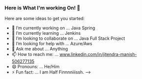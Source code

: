 ### Here is What I'm working On! 👋


Here are some ideas to get you started:

- 🔭 I’m currently working on ... Java Spring 
- 🌱 I’m currently learning ... Jenkins
- 👯 I’m looking to collaborate on ... Java Full Stack Project
- 🤔 I’m looking for help with ...  Azure/Aws
- 💬 Ask me about ... Anything
- 📫 How to reach me: ...  www.linkedin.com/in/jitendra-manish-506277135
- 😄 Pronouns: ... He/Him
- ⚡ Fun fact: ... I am Half Finnnniiissh.
-->
